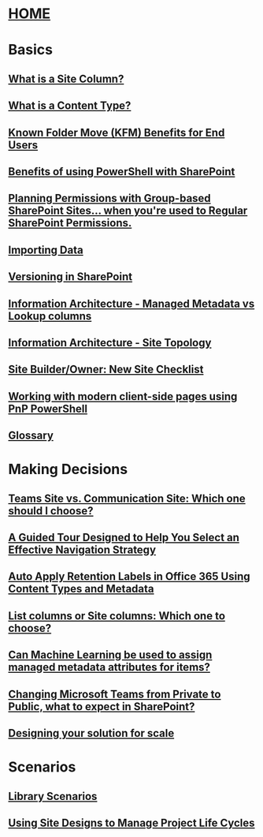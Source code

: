 # [HOME](index.yml)

# Basics

## [What is a Site Column?](what-is-site-column.md)
## [What is a Content Type?](what-is-content-type.md)
## [Known Folder Move (KFM) Benefits for End Users](known-folder-move-benefits-for-enduser.md)
## [Benefits of using PowerShell with SharePoint](benefits-of-using-powershell-with-sharepoint.md)
## [Planning Permissions with Group-based SharePoint Sites... when you're used to Regular SharePoint Permissions.](permission-model-diferences.md)
## [Importing Data](importing-data.md)
## [Versioning in SharePoint](versioning-basics-best-practices.md)
## [Information Architecture - Managed Metadata vs Lookup columns](information-architecture-managed-metadata-vs-lookup-column.md)
## [Information Architecture - Site Topology](information-architecture-site-topology.md)
## [Site Builder/Owner: New Site Checklist](new-site-checklist.md)
## [Working with modern client-side pages using PnP PowerShell](working-with-modern-clientside-pages-using-pnp-powershell.md)
## [Glossary](glossary.md)

# Making Decisions

## [Teams Site vs. Communication Site: Which one should I choose?](team-site-or-communication-site.md)
## [A Guided Tour Designed to Help You Select an Effective Navigation Strategy](select-an-effective-navigation-strategy.md)
## [Auto Apply Retention Labels in Office 365 Using Content Types and Metadata](auto-apply-retention-labels-in-office-365-using-content-types-and-metadata.md)
## [List columns or Site columns: Which one to choose?](list-column-or-site-column-which-one-to-choose.md)
## [Can Machine Learning be used to assign managed metadata attributes for items?](machine-learning-and-managed-metadata.md)
## [Changing Microsoft Teams from Private to Public, what to expect in SharePoint?](changing-microsoft-teams-from-private-to-public-what-to-expect-in-sharepoint.md)
## [Designing your solution for scale](designing-solution-for-scale.md)

# Scenarios

## [Library Scenarios](library-scenarios.md)
## [Using Site Designs to Manage Project Life Cycles](site-design-life-cycle.md)
